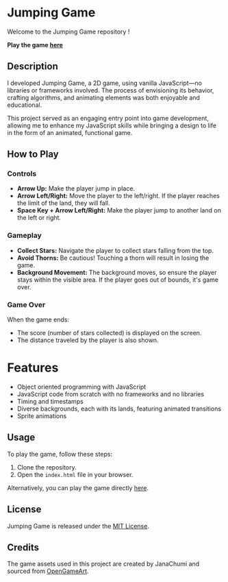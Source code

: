 # Jumping Game

Welcome to the Jumping Game repository !

**Play the game [here](https://massila2522.github.io/jumping_game/)**

## Description
I developed Jumping Game, a 2D game, using vanilla JavaScript—no libraries or frameworks involved. The process of envisioning its behavior, crafting algorithms, and animating elements was both enjoyable and educational.

This project served as an engaging entry point into game development, allowing me to enhance my JavaScript skills while bringing a design to life in the form of an animated, functional game.

## How to Play

### Controls

- **Arrow Up:** Make the player jump in place.
- **Arrow Left/Right:** Move the player to the left/right. If the player reaches the limit of the land, they will fall.
- **Space Key + Arrow Left/Right:** Make the player jump to another land on the left or right.

### Gameplay

- **Collect Stars:** Navigate the player to collect stars falling from the top.
- **Avoid Thorns:** Be cautious! Touching a thorn will result in losing the game.
- **Background Movement:** The background moves, so ensure the player stays within the visible area. If the player goes out of bounds, it's game over.

### Game Over

When the game ends:
- The score (number of stars collected) is displayed on the screen.
- The distance traveled by the player is also shown.

# Features
* Object oriented programming with JavaScript
* JavaScript code from scratch with no frameworks and no libraries
* Timing and timestamps
* Diverse backgrounds, each with its lands, featuring animated transitions
* Sprite animations

## Usage
To play the game, follow these steps:

1. Clone the repository.
2. Open the `index.html` file in your browser.

Alternatively, you can play the game directly [here](https://massila2522.github.io/jumping_game/).

## License
Jumping Game is released under the [MIT License](https://opensource.org/licenses/MIT).

## Credits
The game assets used in this project are created by JanaChumi and sourced from [OpenGameArt](https://opengameart.org/content/jump-game-0).
